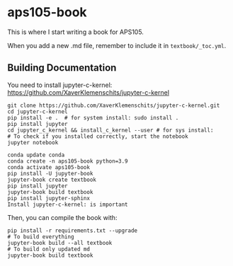 # aps105-book
This is where I start writing a book for APS105.

When you add a new .md file, remember to include it in `textbook/_toc.yml`.

## Building Documentation

You need to install jupyter-c-kernel: https://github.com/XaverKlemenschits/jupyter-c-kernel
```
git clone https://github.com/XaverKlemenschits/jupyter-c-kernel.git
cd jupyter-c-kernel
pip install -e .  # for system install: sudo install .
pip install jupyter
cd jupyter_c_kernel && install_c_kernel --user # for sys install: 
# To check if you installed correctly, start the notebook
jupyter notebook
```

```
conda update conda
conda create -n aps105-book python=3.9
conda activate aps105-book
pip install -U jupyter-book
jupyter-book create textbook
pip install jupyter
jupyter-book build textbook
pip install jupyter-sphinx
Install jupyter-c-kernel: is important
```

Then, you can compile the book with:

```
pip install -r requirements.txt --upgrade
# To build everything
jupyter-book build --all textbook 
# To build only updated md
jupyter-book build textbook
```




